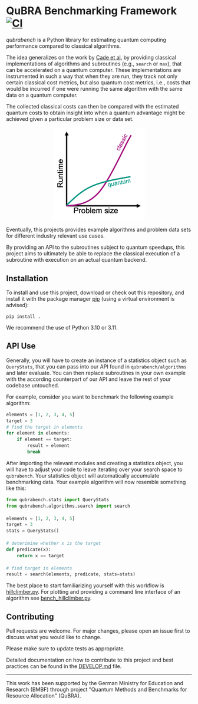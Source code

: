 # QuBRA Benchmarking Framework [![CI](https://github.com/qubrabench/qubrabench/actions/workflows/ci.yaml/badge.svg?branch=development)](https://github.com/qubrabench/qubrabench/actions/workflows/ci.yaml)

_qubrabench_ is a Python library for estimating quantum computing performance compared to classical algorithms.

The idea generalizes on the work by [Cade et al.](https://arxiv.org/abs/2203.04975) by providing classical implementations of algorithms and subroutines (e.g., `search` or `max`), that can be accelerated on a quantum computer.
These implementations are instrumented in such a way that when they are run, they track not only certain classical cost metrics, but also quantum cost metrics, i.e., costs that would be incurred if one were running the same algorithm with the same data on a quantum computer.

The collected classical costs can then be compared with the estimated quantum costs to obtain insight into when a quantum advantage might be achieved given a particular problem size or data set.

<p align="center">
    <img src="docs/img/motivation.png" width="250px">
</p>

Eventually, this projects provides example algorithms and problem data sets for different industry relevant use cases.

By providing an API to the subroutines subject to quantum speedups, this project aims to ultimately be able to replace the classical execution of a subroutine with execution on an actual quantum backend.

## Installation

To install and use this project, download or check out this repository, and install it with the package manager [pip](https://pip.pypa.io/en/stable/) (using a virtual environment is advised):

```shell
pip install .
```

We recommend the use of Python 3.10 or 3.11.

## API Use

Generally, you will have to create an instance of a statistics object such as `QueryStats`, that you can pass into our API found in `qubrabench/algorithms` and later evaluate. You can then replace subroutines in your own example with the according counterpart of our API and leave the rest of your codebase untouched.

For example, consider you want to benchmark the following example algorithm:
```python
elements = [1, 2, 3, 4, 5]
target = 3
# find the target in elements
for element in elements:
    if element == target:
        result = element
        break
```

After importing the relevant modules and creating a statistics object, you will have to adjust your code to leave iterating over your search space to `qubrabench`. 
Your statistics object will automatically accumulate benchmarking data.
Your example algorithm will now resemble something like this:

```python
from qubrabench.stats import QueryStats
from qubrabench.algorithms.search import search

elements = [1, 2, 3, 4, 5]
target = 3
stats = QueryStats()

# deterimine whether x is the target
def predicate(x):
    return x == target

# find target in elements
result = search(elements, predicate, stats=stats)
```

The best place to start familiarizing yourself with this workflow is [hillclimber.py](examples/sat/hillclimber.py). For plotting and providing a command line interface of an algorithm see [bench_hillclimber.py](examples/sat/bench_hillclimber.py).


## Contributing
Pull requests are welcome. For major changes, please open an issue first
to discuss what you would like to change.

Please make sure to update tests as appropriate.

Detailed documentation on how to contribute to this project and best practices can be found in the [DEVELOP.md](DEVELOP.md) file.

---

This work has been supported by the German Ministry for Education and Research (BMBF) through project "Quantum Methods and Benchmarks for Resource Allocation" (QuBRA).
